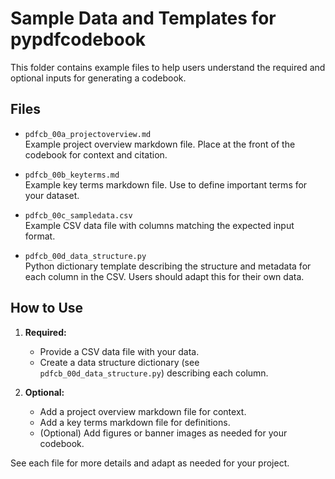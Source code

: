 # Sample Data and Templates for pypdfcodebook

This folder contains example files to help users understand the required and optional inputs for generating a codebook.

## Files

- `pdfcb_00a_projectoverview.md`  
  Example project overview markdown file. Place at the front of the codebook for context and citation.

- `pdfcb_00b_keyterms.md`  
  Example key terms markdown file. Use to define important terms for your dataset.

- `pdfcb_00c_sampledata.csv`  
  Example CSV data file with columns matching the expected input format.

- `pdfcb_00d_data_structure.py`  
  Python dictionary template describing the structure and metadata for each column in the CSV. Users should adapt this for their own data.

## How to Use

1. **Required:**
   - Provide a CSV data file with your data.
   - Create a data structure dictionary (see `pdfcb_00d_data_structure.py`) describing each column.

2. **Optional:**
   - Add a project overview markdown file for context.
   - Add a key terms markdown file for definitions.
   - (Optional) Add figures or banner images as needed for your codebook.

See each file for more details and adapt as needed for your project.

